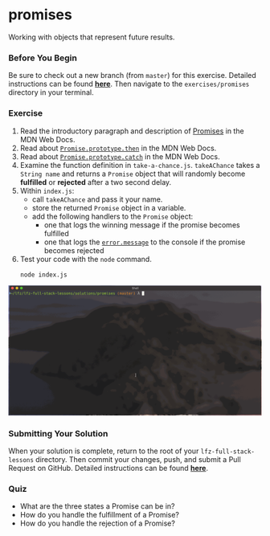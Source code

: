 # promises

Working with objects that represent future results.

### Before You Begin

Be sure to check out a new branch (from `master`) for this exercise. Detailed instructions can be found [**here**](../../guides/before-each-exercise.md). Then navigate to the `exercises/promises` directory in your terminal.

### Exercise

1. Read the introductory paragraph and description of [Promises](https://developer.mozilla.org/en-US/docs/Web/JavaScript/Reference/Global_Objects/Promise) in the MDN Web Docs.
1. Read about [`Promise.prototype.then`](https://developer.mozilla.org/en-US/docs/Web/JavaScript/Reference/Global_Objects/Promise/then) in the MDN Web Docs.
1. Read about [`Promise.prototype.catch`](https://developer.mozilla.org/en-US/docs/Web/JavaScript/Reference/Global_Objects/Promise/catch) in the MDN Web Docs.
1. Examine the function definition in `take-a-chance.js`. `takeAChance` takes a `String name` and returns a `Promise` object that will randomly become **fulfilled** or **rejected** after a two second delay.
1. Within `index.js`:
    - call `takeAChance` and pass it your name.
    - store the returned `Promise` object in a variable.
    - add the following handlers to the `Promise` object:
      - one that logs the winning message if the promise becomes fulfilled
      - one that logs the [`error.message`](https://developer.mozilla.org/en-US/docs/Web/JavaScript/Reference/Global_Objects/Error/message) to the console if the promise becomes rejected
1. Test your code with the `node` command.
    ```bash
    node index.js
    ```

![Promises Solution](promises-solution.gif)

### Submitting Your Solution

When your solution is complete, return to the root of your `lfz-full-stack-lessons` directory. Then commit your changes, push, and submit a Pull Request on GitHub. Detailed instructions can be found [**here**](../../guides/after-each-exercise.md).

### Quiz

- What are the three states a Promise can be in?
- How do you handle the fulfillment of a Promise?
- How do you handle the rejection of a Promise?
